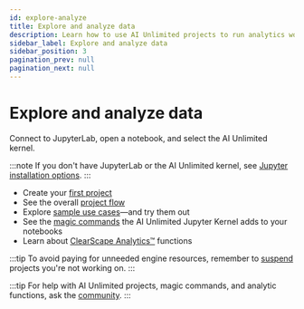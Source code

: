 ```yaml
---
id: explore-analyze
title: Explore and analyze data
description: Learn how to use AI Unlimited projects to run analytics workloads.
sidebar_label: Explore and analyze data
sidebar_position: 3
pagination_prev: null
pagination_next: null
---
```


# Explore and analyze data

Connect to JupyterLab, open a notebook, and select the AI Unlimited kernel.

:::note
If you don't have JupyterLab or the AI Unlimited kernel, see [Jupyter installation options](/docs/resources/jupyterlab).
:::


- Create your [first project](/docs/explore-and-analyze-data/create-first-project.md)
- See the overall [project flow](/docs/explore-and-analyze-data/project-flow.md)
- Explore [sample use cases](/docs/explore-and-analyze-data/example-projects.md)&mdash;and try them out
- See the [magic commands](/docs/explore-and-analyze-data/magic-commands.md) the AI Unlimited Jupyter Kernel adds to your notebooks
- Learn about [ClearScape Analytics™](https://docs.teradata.com/access/sources/dita/topic?dita:mapPath=phg1621910019905.ditamap&dita:ditavalPath=pny1626732985837.ditaval&dita:topicPath=gma1702668333653.dita) functions

:::tip
To avoid paying for unneeded engine resources, remember to [suspend](/docs/manage-ai-unlimited/suspend-resume-project.md) projects you're not working on.
:::

:::tip
For help with AI Unlimited projects, magic commands, and analytic functions, ask the [community](https://support.teradata.com/community?id=community_forum&sys_id=b0aba91597c329d0e6d2bd8c1253affa).
:::